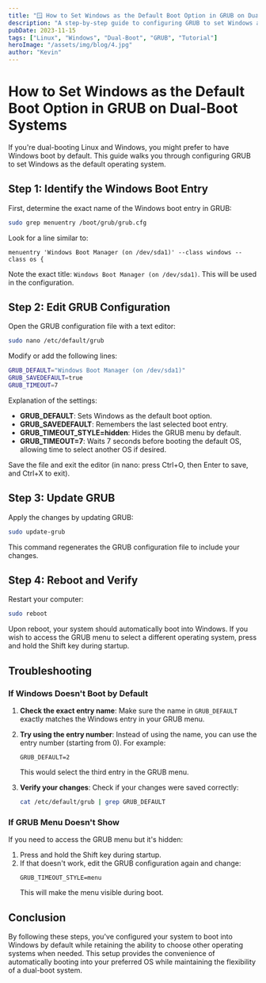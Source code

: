 ```yaml
---
title: "🪟 How to Set Windows as the Default Boot Option in GRUB on Dual-Boot Systems"
description: "A step-by-step guide to configuring GRUB to set Windows as the default operating system on dual-boot Linux and Windows systems."
pubDate: 2023-11-15
tags: ["Linux", "Windows", "Dual-Boot", "GRUB", "Tutorial"]
heroImage: "/assets/img/blog/4.jpg"
author: "Kevin"
---
```


# How to Set Windows as the Default Boot Option in GRUB on Dual-Boot Systems

If you're dual-booting Linux and Windows, you might prefer to have Windows boot by default. This guide walks you through configuring GRUB to set Windows as the default operating system.

## Step 1: Identify the Windows Boot Entry

First, determine the exact name of the Windows boot entry in GRUB:

```bash
sudo grep menuentry /boot/grub/grub.cfg
```

Look for a line similar to:

```
menuentry 'Windows Boot Manager (on /dev/sda1)' --class windows --class os {
```

Note the exact title: `Windows Boot Manager (on /dev/sda1)`. This will be used in the configuration.

## Step 2: Edit GRUB Configuration

Open the GRUB configuration file with a text editor:

```bash
sudo nano /etc/default/grub
```

Modify or add the following lines:

```bash
GRUB_DEFAULT="Windows Boot Manager (on /dev/sda1)"
GRUB_SAVEDEFAULT=true
GRUB_TIMEOUT=7
```

Explanation of the settings:

- **GRUB_DEFAULT**: Sets Windows as the default boot option.
- **GRUB_SAVEDEFAULT**: Remembers the last selected boot entry.
- **GRUB_TIMEOUT_STYLE=hidden**: Hides the GRUB menu by default.
- **GRUB_TIMEOUT=7**: Waits 7 seconds before booting the default OS, allowing time to select another OS if desired.

Save the file and exit the editor (in nano: press Ctrl+O, then Enter to save, and Ctrl+X to exit).

## Step 3: Update GRUB

Apply the changes by updating GRUB:

```bash
sudo update-grub
```

This command regenerates the GRUB configuration file to include your changes.

## Step 4: Reboot and Verify

Restart your computer:

```bash
sudo reboot
```

Upon reboot, your system should automatically boot into Windows. If you wish to access the GRUB menu to select a different operating system, press and hold the Shift key during startup.

## Troubleshooting

### If Windows Doesn't Boot by Default

1. **Check the exact entry name**: Make sure the name in `GRUB_DEFAULT` exactly matches the Windows entry in your GRUB menu.

2. **Try using the entry number**: Instead of using the name, you can use the entry number (starting from 0). For example:
   ```
   GRUB_DEFAULT=2
   ```
   This would select the third entry in the GRUB menu.

3. **Verify your changes**: Check if your changes were saved correctly:
   ```bash
   cat /etc/default/grub | grep GRUB_DEFAULT
   ```

### If GRUB Menu Doesn't Show

If you need to access the GRUB menu but it's hidden:

1. Press and hold the Shift key during startup.
2. If that doesn't work, edit the GRUB configuration again and change:
   ```
   GRUB_TIMEOUT_STYLE=menu
   ```
   This will make the menu visible during boot.

## Conclusion

By following these steps, you've configured your system to boot into Windows by default while retaining the ability to choose other operating systems when needed. This setup provides the convenience of automatically booting into your preferred OS while maintaining the flexibility of a dual-boot system.
